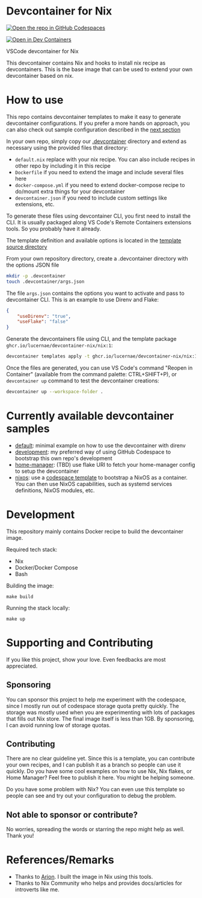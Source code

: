 # Devcontainer for Nix

[![Open the repo in GitHub Codespaces](https://github.com/codespaces/badge.svg)](https://github.com/codespaces/new?hide_repo_select=true&ref=main&repo=511455788)

[![Open in Dev Containers](https://img.shields.io/static/v1?label=Dev%20Containers&message=Open&color=blue&logo=visualstudiocode)](https://vscode.dev/redirect?url=vscode://ms-vscode-remote.remote-containers/cloneInVolume?url=https://github.com/lucernae/devcontainer-nix)

VSCode devcontainer for Nix

This devcontainer contains Nix and hooks to install nix recipe as devcontainers.
This is the base image that can be used to extend your own devcontainer based on nix.

# How to use

This repo contains devcontainer templates to make it easy to generate devcontainer configurations. If you prefer 
a more hands on approach, you can also check out sample configuration described in the [next section](#currently-available-devcontainer-samples)

In your own repo, simply copy our [.devcontainer](.devcontainer) directory and extend as necessary using the provided files that directory:

- `default.nix` replace with your nix recipe. You can also include recipes in other repo by including it in this recipe
- `Dockerfile` if you need to extend the image and include several files here
- `docker-compose.yml` if you need to extend docker-compose recipe to do/mount extra things for your devcontainer
- `devcontainer.json` if you need to include custom settings like extensions, etc.

To generate these files using devcontainer CLI, you first need to install the CLI. It is usually packaged along VS Code's Remote Containers extensions tools. So you probably have it already.

The template definition and available options is located in the [template source directory](./templates/src/nix/README.md)

From your own repository directory, create a .devcontainer directory with the options JSON file

```bash
mkdir -p .devcontainer
touch .devcontainer/args.json
```

The file `args.json` contains the options you want to activate and pass to devcontainer CLI. This is an example to use Direnv and Flake:

```json
{
    "useDirenv": "true",
    "useFlake": "false"
}
```

Generate the devcontainers file using CLI, and the template package `ghcr.io/lucernae/devcontainer-nix/nix:1`:

```bash
devcontainer templates apply -t ghcr.io/lucernae/devcontainer-nix/nix:1 --workspace-folder . -a "$(cat .devcontainer/args.json)"
```

Once the files are generated, you can use VS Code's command "Reopen in Container" (available from the command palette: CTRL+SHIFT+P), or `devcontainer up` command to test the devcontainer creations:

```bash
devcontainer up --workspace-folder .
```

# Currently available devcontainer samples

- [default](.devcontainer/default/): minimal example on how to use the devcontainer with direnv
- [development](.devcontainer/development/): my preferred way of using GitHub Codespace to bootstrap this own repo's development
- [home-manager](.devcontainer/home-manager/): (TBD) use flake URI to fetch your home-manager config to setup the devcontainer
- [nixos](.devcontainer/nixos-arion/): use a [codespace template](https://github.com/lucernae/codespaces-nixos-template) to bootstrap a NixOS as a container.
  You can then use NixOS capabilities, such as systemd services definitions, NixOS modules, etc.

# Development

This repository mainly contains Docker recipe to build the devcontainer image.

Required tech stack:
- Nix
- Docker/Docker Compose
- Bash

Building the image:

```
make build
```

Running the stack locally:

```
make up
```

# Supporting and Contributing

If you like this project, show your love. Even feedbacks are most appreciated.

## Sponsoring

You can sponsor this project to help me experiment with the codespace, since I mostly run out of codespace 
storage quota pretty quickly. The storage was mostly used when you are experimenting with lots of 
packages that fills out Nix store. The final image itself is less than 1GB. By sponsoring, I can avoid
running low of storage quotas.

## Contributing

There are no clear guideline yet. Since this is a template, you can contribute your own recipes, and I can 
publish it as a branch so people can use it quickly. Do you have some cool examples on how to use Nix, Nix flakes, or Home Manager? Feel free to publish it here. You might be helping someone.

Do you have some problem with Nix? You can even use this template so people can see and try out your 
configuration to debug the problem.

## Not able to sponsor or contribute?

No worries, spreading the words or starring the repo might help as well. Thank you!

# References/Remarks

- Thanks to [Arion](https://github.com/hercules-ci/arion). I built the image in Nix using this tools.
- Thanks to Nix Community who helps and provides docs/articles for introverts like me.